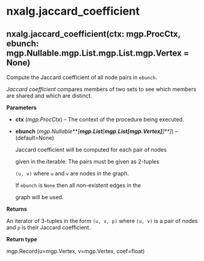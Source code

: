 # nxalg.jaccard\_coefficient

## nxalg.jaccard\_coefficient\(ctx: mgp.ProcCtx, ebunch: mgp.Nullable.mgp.List.mgp.List.mgp.Vertex = None\)

Compute the Jaccard coefficient of all node pairs in `ebunch`.

_Jaccard coefficient_ compares members of two sets to see which members are shared and which are distinct.

**Parameters**

* **ctx** \(_mgp.ProcCtx_\) – The context of the procedure being executed.
* **ebunch** \(_mgp.Nullable**\[**mgp.List**\[**mgp.List\[mgp.Vertex\]**\]**\]_\) – \(default=None\)

  Jaccard coefficient will be computed for each pair of nodes

  given in the iterable. The pairs must be given as 2-tuples

  `(u, v)` where `u` and `v` are nodes in the graph.

  If `ebunch` is `None` then all non-existent edges in the

  graph will be used.

**Returns**

An iterator of 3-tuples in the form `(u, v, p)` where `(u, v)` is a pair of nodes and `p` is their Jaccard coefficient.

**Return type**

mgp.Record\(u=mgp.Vertex, v=mgp.Vertex, coef=float\)

